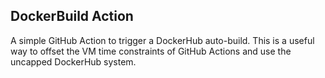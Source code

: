 ## DockerBuild Action

A simple GitHub Action to trigger a DockerHub auto-build. This is a useful way to offset the VM time constraints of GitHub Actions and use the uncapped DockerHub system.